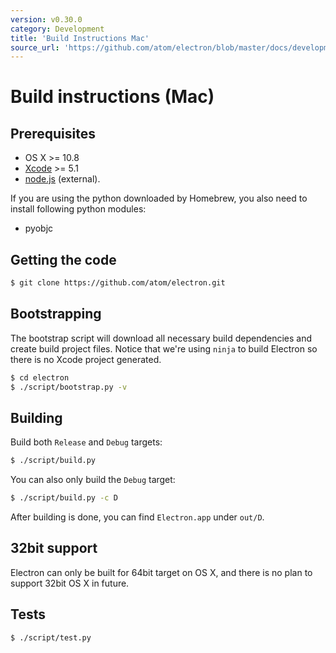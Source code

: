 ```yaml
---
version: v0.30.0
category: Development
title: 'Build Instructions Mac'
source_url: 'https://github.com/atom/electron/blob/master/docs/development/build-instructions-mac.md'
---
```


# Build instructions (Mac)

## Prerequisites

* OS X >= 10.8
* [Xcode](https://developer.apple.com/technologies/tools/) >= 5.1
* [node.js](http://nodejs.org) (external).

If you are using the python downloaded by Homebrew, you also need to install
following python modules:

* pyobjc

## Getting the code

```bash
$ git clone https://github.com/atom/electron.git
```

## Bootstrapping

The bootstrap script will download all necessary build dependencies and create
build project files. Notice that we're using `ninja` to build Electron so
there is no Xcode project generated.

```bash
$ cd electron
$ ./script/bootstrap.py -v
```

## Building

Build both `Release` and `Debug` targets:

```bash
$ ./script/build.py
```

You can also only build the `Debug` target:

```bash
$ ./script/build.py -c D
```

After building is done, you can find `Electron.app` under `out/D`.

## 32bit support

Electron can only be built for 64bit target on OS X, and there is no plan to
support 32bit OS X in future.

## Tests

```bash
$ ./script/test.py
```
